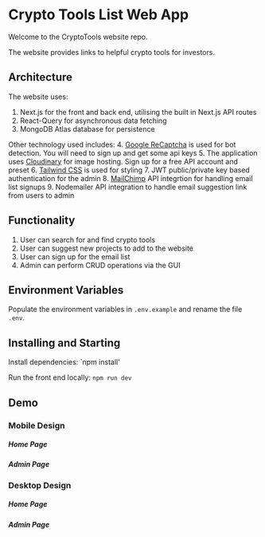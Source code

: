# Crypto Tools List Web App

Welcome to the CryptoTools website repo.

The website provides links to helpful crypto tools for investors.

## Architecture

The website uses:
1. Next.js for the front and back end, utilising the built in Next.js API routes
2. React-Query for asynchronous data fetching
3. MongoDB Atlas database for persistence

Other technology used includes:
4. [Google ReCaptcha](https://www.google.com/recaptcha/about/) is used for bot detection. You will need to sign up and get some api keys
5. The application uses [Cloudinary](https://cloudinary.com/) for image hosting. Sign up for a free API account and preset
6. [Tailwind CSS](https://tailwindcss.com/) is used for styling
7. JWT public/private key based authentication for the admin
8. [MailChimp](https://mailchimp.com/) API integrtion for handling email list signups 
9. Nodemailer API integration to handle email suggestion link from users to admin


## Functionality

1. User can search for and find crypto tools 
2. User can suggest new projects to add to the website
3. User can sign up for the email list
4. Admin can perform CRUD operations via the GUI

## Environment Variables

Populate the environment variables in `.env.example` and rename the file `.env`.

## Installing and Starting

Install dependencies:
`npm install'

Run the front end locally:
`npm run dev`


## Demo


### Mobile Design
##### Home Page

##### Admin Page


### Desktop Design
##### Home Page

##### Admin Page










